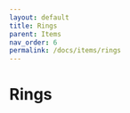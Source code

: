 ```yaml
---
layout: default
title: Rings
parent: Items
nav_order: 6
permalink: /docs/items/rings
---
```


# Rings